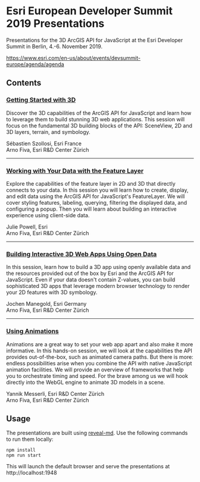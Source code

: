 # Esri European Developer Summit 2019 Presentations

Presentations for the 3D ArcGIS API for JavaScript at the Esri Developer Summit in Berlin, 4.-6. November 2019.

https://www.esri.com/en-us/about/events/devsummit-europe/agenda/agenda

## Contents

### [Getting Started with 3D](https://arnofiva.github.io/2019-11-devsummit-eu-presentations/getting-started-with-3d.html)

Discover the 3D capabilities of the ArcGIS API for JavaScript and learn how to leverage them to build stunning 3D web applications. This session will focus on the fundamental 3D building blocks of the API: SceneView, 2D and 3D layers, terrain, and symbology.

Sébastien Szollosi, Esri France<br>
Arno Fiva, Esri R&D Center Zürich

---

### [Working with Your Data with the Feature Layer](https://arnofiva.github.io/2019-11-devsummit-eu-presentations/working-with-feature-layers.html)

Explore the capabilities of the feature layer in 2D and 3D that directly connects to your data. In this session you will learn how to create, display, and edit data using the ArcGIS API for JavaScript's FeatureLayer. We will cover styling features, labeling, querying, filtering the displayed data, and configuring a popup. Then you will learn about building an interactive experience using client-side data.

Julie Powell, Esri<br>
Arno Fiva, Esri R&D Center Zürich

---

### [Building Interactive 3D Web Apps Using Open Data](https://arnofiva.github.io/2019-11-devsummit-eu-presentations/building-web-apps.html)

In this session, learn how to build a 3D app using openly available data and the resources provided out of the box by Esri and the ArcGIS API for JavaScript. Even if your data doesn't contain Z-values, you can build sophisticated 3D apps that leverage modern browser technology to render your 2D features with 3D symbology.

Jochen Manegold, Esri Germany<br>
Arno Fiva, Esri R&D Center Zürich

---

### [Using Animations](https://arnofiva.github.io/2019-11-devsummit-eu-presentations/using-animations.html)

Animations are a great way to set your web app apart and also make it more informative. In this hands-on session, we will look at the capabilities the API provides out-of-the-box, such as animated camera paths. But there is more: endless possibilities arise when you combine the API with native JavaScript animation facilities. We will provide an overview of frameworks that help you to orchestrate timing and speed. For the brave among us we will hook directly into the WebGL engine to animate 3D models in a scene.

Yannik Messerli, Esri R&D Center Zürich<br>
Arno Fiva, Esri R&D Center Zürich

## Usage

The presentations are built using [reveal-md](https://github.com/webpro/reveal-md). Use the following commands to run them locally:

```
npm install
npm run start
```

This will launch the default browser and serve the presentations at http://localhost:1948
